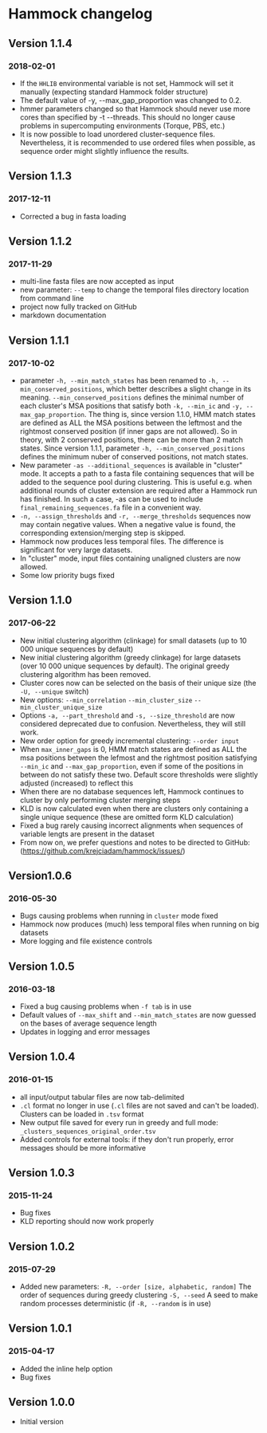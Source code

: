 # Hammock changelog
## Version 1.1.4
### 2018-02-01
- If the `HHLIB` environmental variable is not set, Hammock will set it manually (expecting standard Hammock folder structure)
- The default value of -y, --max_gap_proportion was changed to 0.2. 
- hmmer parameters changed so that Hammock should never use more cores than specified by -t --threads. This should no longer cause problems in supercomputing environments (Torque, PBS, etc.)
- It is now possible to load unordered cluster-sequence files. Nevertheless, it is recommended to use ordered files when possible, as sequence order might slightly influence the results.


## Version 1.1.3
### 2017-12-11
- Corrected a bug in fasta loading

## Version 1.1.2
### 2017-11-29
- multi-line fasta files are now accepted as input
- new parameter: `--temp` to change the temporal files directory location from command line
- project now fully tracked on GitHub
- markdown documentation

## Version 1.1.1
### 2017-10-02
- parameter `-h, --min_match_states` has been renamed to `-h, --min_conserved_positions`, which better describes a slight change in its meaning. `--min_conserved_positions` defines the minimal number of each cluster's MSA positions that satisfy both `-k, --min_ic` and `-y, --max_gap_proportion`. The thing is, since version 1.1.0, HMM match states are defined as ALL the MSA positions between the leftmost and the rightmost conserved position (if inner gaps are not allowed). So in theory, with 2 conserved positions, there can be more than 2 match states. Since version 1.1.1, parameter `-h, --min_conserved_positions` defines the minimum nuber of conserved positions, not match states.
- New parameter `-as --additional_sequences` is available in "cluster" mode. It accepts a path to a fasta file containing sequences that will be added to the sequence pool during clustering. This is useful e.g. when additional rounds of cluster extension are required after a Hammock run has finished. In such a case, -as can be used to include `final_remaining_sequences.fa` file in a convenient way.  
- `-n, --assign_thresholds` and `-r, --merge_thresholds` sequences now may contain negative values. When a negative value is found, the corresponding extension/merging step is skipped. 
- Hammock now produces less temporal files. The difference is significant for very large datasets.
- In "cluster" mode, input files containing unaligned clusters are now allowed.
- Some low priority bugs fixed

## Version 1.1.0
### 2017-06-22
- New initial clustering algorithm (clinkage) for small datasets (up to 10 000 unique sequences by default) 
- New initial clustering algorithm (greedy clinkage) for large datasets (over 10 000 unique sequences by default). The original greedy clustering algorithm has been removed.
- Cluster cores now can be selected on the basis of their unique size (the `-U, --unique` switch)
- New options: `--min_correlation` `--min_cluster_size` `--min_cluster_unique_size`
- Options `-a, --part_threshold` and `-s, --size_threshold` are now considered deprecated due to confusion. Nevertheless, they will still work.
- New order option for greedy incremental clustering: `--order input`
- When `max_inner_gaps` is 0, HMM match states are defined as ALL the msa positions between the lefmost and the rightmost position satisfying `--min_ic` and `--max_gap_proportion`, even if some of the positions in between do not satisfy these two. Default score thresholds were slightly adjusted (increased) to reflect this
- When there are no database sequences left, Hammock continues to cluster by only performing cluster merging steps
- KLD is now calculated even when there are clusters only containing a single unique sequence (these are omitted form KLD calculation)
- Fixed a bug rarely causing incorrect alignments when sequences of variable lengts are present in the dataset
- From now on, we prefer questions and notes to be directed to GitHub: (<https://github.com/krejciadam/hammock/issues/>)

## Version1.0.6
### 2016-05-30
- Bugs causing problems when running in `cluster` mode fixed
- Hammock now produces (much) less temporal files when running on big datasets
- More logging and file existence controls

## Version 1.0.5
### 2016-03-18
- Fixed a bug causing problems when `-f tab` is in use
- Default values of `--max_shift` and `--min_match_states` are now guessed on the bases of average sequence length
- Updates in logging and error messages

## Version 1.0.4
### 2016-01-15
- all input/output tabular files are now tab-delimited
- `.cl` format no longer in use (`.cl` files are not saved and can't be loaded). Clusters can be loaded in `.tsv` format
- New output file saved for every run in greedy and full mode: `_clusters_sequences_original_order.tsv`
- Added controls for external tools: if they don't run properly, error messages should be more informative

## Version 1.0.3
### 2015-11-24
- Bug fixes
- KLD reporting should now work properly

## Version 1.0.2
### 2015-07-29
- Added new parameters: 
`-R, --order [size, alphabetic, random]`   The order of sequences during greedy clustering
`-S, --seed` A seed to make random processes deterministic (if `-R, --random` is in use)


## Version 1.0.1
### 2015-04-17
- Added the inline help option
- Bug fixes


## Version 1.0.0
- Initial version
